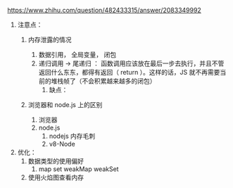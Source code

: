 


https://www.zhihu.com/question/482433315/answer/2083349992


1. 注意点：
    1. 内存泄露的情况
        1. 数据引用， 全局变量， 闭包
        2. 递归调用 -> 尾递归 ： 函数调用应该放在最后一步去执行，并且不管返回什么东东，都得有返回（ return ）。这样的话，JS 就不再需要当前的堆栈帧了（不会积累越来越多的闭包）
           1. 缺点： 
   
    2. 浏览器和 node.js 上的区别
       1. 浏览器
       2. node.js 
          1. nodejs 内存毛刺 
          2. v8-Node 
2. 优化：
    1. 数据类型的使用偏好
       1. map set weakMap weakSet
    2. 使用火焰图查看内存
